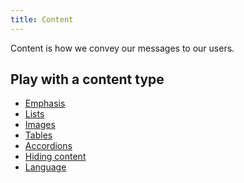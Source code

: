 ```yaml
---
title: Content
---
```


Content is how we convey our messages to our users.

<nav aria-label="On page">
    <h2>Play with a content type</h2>
    <ul>
        <li><a href="/content/emphasis">Emphasis</a></li>
        <li><a href="/content/lists">Lists</a></li>
        <li><a href="/content/images">Images</a></li>
        <li><a href="/content/table">Tables</a></li>
        <li><a href="/content/details-summary">Accordions</a></li>
        <li><a href="/content/hiding">Hiding content</a></li>
        <li><a href="/content/language">Language</a></li>
    </ul>
</nav>
